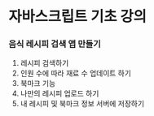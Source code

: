 # 자바스크립트 기초 강의

### 음식 레시피 검색 앱 만들기

1. 레시피 검색하기
2. 인원 수에 따라 재료 수 업데이트 하기
3. 북마크 기능
4. 나만의 레시피 업로드 하기
5. 내 레시피 및 북마크 정보 서버에 저장하기
